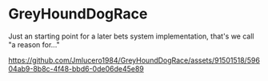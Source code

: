 # GreyHoundDogRace
Just an starting point for a later bets system implementation, that's we call "a reason for..."


https://github.com/Jmlucero1984/GreyHoundDogRace/assets/91501518/59604ab9-8b8c-4f48-bbd6-0de06de45e89


